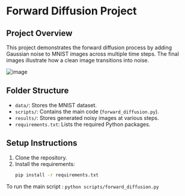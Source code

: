 # Forward Diffusion Project

## Project Overview
This project demonstrates the forward diffusion process by adding Gaussian noise to MNIST images across multiple time steps. The final images illustrate how a clean image transitions into noise.

![image](https://github.com/user-attachments/assets/26eb7cd3-c1db-43f9-b313-457280b41600)


## Folder Structure
- `data/`: Stores the MNIST dataset.
- `scripts/`: Contains the main code (`forward_diffusion.py`).
- `results/`: Stores generated noisy images at various steps.
- `requirements.txt`: Lists the required Python packages.

## Setup Instructions
1. Clone the repository.
2. Install the requirements:
   ```bash
   pip install -r requirements.txt

To run the main script  : `python scripts/forward_diffusion.py`


